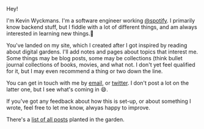 Hey!

I'm Kevin Wyckmans. I'm a software engineer working [@spotify](https://spotify.com). I primarily know backend stuff, but I fiddle with a lot of different things, and am always interested in learning new things.🌳

You've landed on my site, which I created after I got inspired by reading about digital gardens. I'll add notes and pages about topics that interest me. Some things may be blog posts, some may be collections (think bullet journal collections[](https://bulletjournal.com/blogs/bulletjournalist/collections) of books, movies, and what not. I don't yet feel qualified for it, but I may even recommend a thing or two down the line.

You can get in touch with me by [email](mailto:kevinwyckmans@gmail.com), or [twitter](https://twitter.com/kwyckmans). I don't post a lot on the latter one, but I see what's coming in :smile:.

If you've got any feedback about how this is set-up, or about something I wrote, feel free to let me know, alwyas happy to improve.

There's a [list of all posts](posts.md) planted in the garden.

